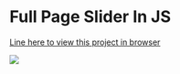 # Full Page Slider In JS
<a href="https://nethajees.com/my-works/Tutorials/online-tutorials/003_Full-Page-Slider-With-Html-CSS-and-JavaScript-Make-Simple-Products-Slider-with-Next-Prev-Button_23-10-20202/index.html" >  
  Line here to view this project in browser
  
  <img src="https://nethajees.com/my-works/other-images/css/CSS_003.JPG" /> </a>
